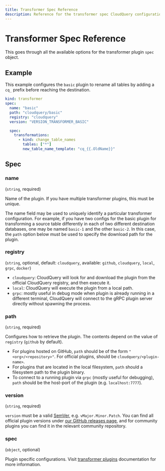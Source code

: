 ```yaml
---
title: Transformer Spec Reference
description: Reference for the transformer spec CloudQuery configuration object.
---
```


# Transformer Spec Reference

This goes through all the available options for the transformer plugin `spec` object.

## Example

This example configures the `basic` plugin to rename all tables by adding a `cq_` prefix before reaching the destination.

```yaml copy
kind: transformer
spec:
  name: "basic"
  path: "cloudquery/basic"
  registry: "cloudquery"
  version: "VERSION_TRANSFORMER_BASIC"

  spec:
    transformations:
      - kind: change_table_names
        tables: ["*"]
        new_table_name_template: "cq_{{.OldName}}"
```

## Spec

### name

(`string`, required)

Name of the plugin. If you have multiple transformer plugins, this must be unique.

The name field may be used to uniquely identify a particular transformer configuration. For example, if you have two configs for the basic plugin for transforming a source table differently in each of two different destination databases, one may be named `basic-1` and the other `basic-2`. In this case, the `path` option below must be used to specify the download path for the plugin.

### registry

(`string`, optional, default: `cloudquery`, available: `github`, `cloudquery`, `local`, `grpc`, `docker`)

- `cloudquery`: CloudQuery will look for and download the plugin from the official CloudQuery registry, and then execute it.
- `local`: CloudQuery will execute the plugin from a local path.
- `grpc`: mostly useful in debug mode when plugin is already running in a different terminal, CloudQuery will connect to the gRPC plugin server directly without spawning the process.

### path

(`string`, required)

Configures how to retrieve the plugin. The contents depend on the value of `registry` (`github` by default).

- For plugins hosted on GitHub, `path` should be of the form `"<org>/<repository>"`. For official plugins, should be `cloudquery/<plugin-name>`.
- For plugins that are located in the local filesystem, `path` should a filesystem path to the plugin binary.
- To connect to a running plugin via `grpc` (mostly useful for debugging), `path` should be the host-port of the plugin (e.g. `localhost:7777`).

### version

(`string`, required)

`version` must be a valid [SemVer](https://semver.org/), e.g. `vMajor.Minor.Patch`. You can find all official plugin versions under [our GitHub releases page](https://github.com/cloudquery/cloudquery/releases), and for community plugins you can find it in the relevant community repository.

### spec

(`object`, optional)

Plugin specific configurations. Visit [transformer plugins](https://hub.cloudquery.io/plugins/transformer) documentation for more information.
